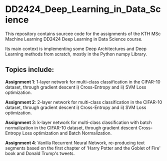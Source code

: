 # DD2424_Deep_Learning_in_Data_Science

This repository contains sourcee code for the assignments of the KTH MSc Machine Learning DD2424 Deep Learning in Data Science course.  

Its main context is implementing some Deep Architectures and Deep Learning methods from scratch, mostly in the Python numpy Library.  

## Topics include:

**Assignment 1**: 1-layer network for multi-class classification in the CIFAR-10 dataset, through gradient descent i) Cross-Entropy and ii) SVM Loss optimization.

**Assignment 2**: 2-layer network for multi-class classification in the CIFAR-10 dataset, through gradient descent i) Cross-Entropy and ii) SVM Loss optimization.

**Assignment** 3: k-layer network for multi-class classification with batch normalization in the CIFAR-10 dataset, through gradient descent Cross-Entropy Loss optimization and Batch Normalization.

**Assignment 4**: Vanilla Recurrent Neural Network, re-producing text segments based on the first chapter of 'Harry Potter and the Goblet of Fire' book and Donald Trump's tweets.
